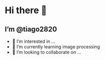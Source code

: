 # Hi there 👋
## I’m @tiago2820

- 👀 I’m interested in ...
- 🌱 I’m currently learning image processing
- 💞️ I’m looking to collaborate on ...

<!---
tiago2820/tiago2820 is a ✨ special ✨ repository because its `README.md` (this file) appears on your GitHub profile.
You can click the Preview link to take a look at your changes.
--->

